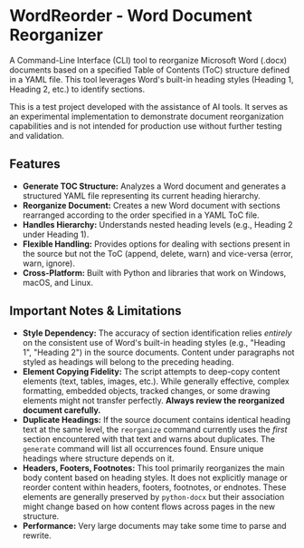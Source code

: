 # WordReorder - Word Document Reorganizer

A Command-Line Interface (CLI) tool to reorganize Microsoft Word (.docx) documents based on a specified Table of Contents (ToC) structure defined in a YAML file. This tool leverages Word's built-in heading styles (Heading 1, Heading 2, etc.) to identify sections.

This is a test project developed with the assistance of AI tools. It serves as an experimental implementation to demonstrate document reorganization capabilities and is not intended for production use without further testing and validation.

## Features

*   **Generate TOC Structure:** Analyzes a Word document and generates a structured YAML file representing its current heading hierarchy.
*   **Reorganize Document:** Creates a new Word document with sections rearranged according to the order specified in a YAML ToC file.
*   **Handles Hierarchy:** Understands nested heading levels (e.g., Heading 2 under Heading 1).
*   **Flexible Handling:** Provides options for dealing with sections present in the source but not the ToC (append, delete, warn) and vice-versa (error, warn, ignore).
*   **Cross-Platform:** Built with Python and libraries that work on Windows, macOS, and Linux.

## Important Notes & Limitations

*   **Style Dependency:** The accuracy of section identification relies *entirely* on the consistent use of Word's built-in heading styles (e.g., "Heading 1", "Heading 2") in the source documents. Content under paragraphs not styled as headings will belong to the preceding heading.
*   **Element Copying Fidelity:** The script attempts to deep-copy content elements (text, tables, images, etc.). While generally effective, complex formatting, embedded objects, tracked changes, or some drawing elements might not transfer perfectly. **Always review the reorganized document carefully.**
*   **Duplicate Headings:** If the source document contains identical heading text at the same level, the `reorganize` command currently uses the *first* section encountered with that text and warns about duplicates. The `generate` command will list all occurrences found. Ensure unique headings where structure depends on it.
*   **Headers, Footers, Footnotes:** This tool primarily reorganizes the main body content based on heading styles. It does not explicitly manage or reorder content within headers, footers, footnotes, or endnotes. These elements are generally preserved by `python-docx` but their association might change based on how content flows across pages in the new structure.
*   **Performance:** Very large documents may take some time to parse and rewrite.
